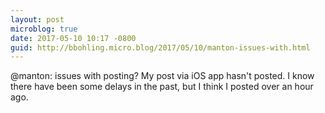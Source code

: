 ```yaml
---
layout: post
microblog: true
date: 2017-05-10 10:17 -0800
guid: http://bbohling.micro.blog/2017/05/10/manton-issues-with.html
---
```

@manton: issues with posting?  My post via iOS app hasn't posted. I know there have been some delays in the past, but I think I posted over an hour ago.
